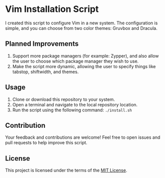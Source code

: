# Vim Installation Script

I created this script to configure Vim in a new system. The configuration is simple, and you can choose from two color themes: Gruvbox and Dracula.

## Planned Improvements
1. Support more package managers (for example: Zypper), and also allow the user to choose which package manager they wish to use.
2. Make the script more dynamic, allowing the user to specify things like tabstop, shiftwidth, and themes.

## Usage
1. Clone or download this repository to your system.
2. Open a terminal and navigate to the local repository location.
3. Run the script using the following command: `./install.sh`

## Contribution

Your feedback and contributions are welcome! Feel free to open issues and pull requests to help improve this script.

## License
This project is licensed under the terms of the [MIT License](LICENSE).
